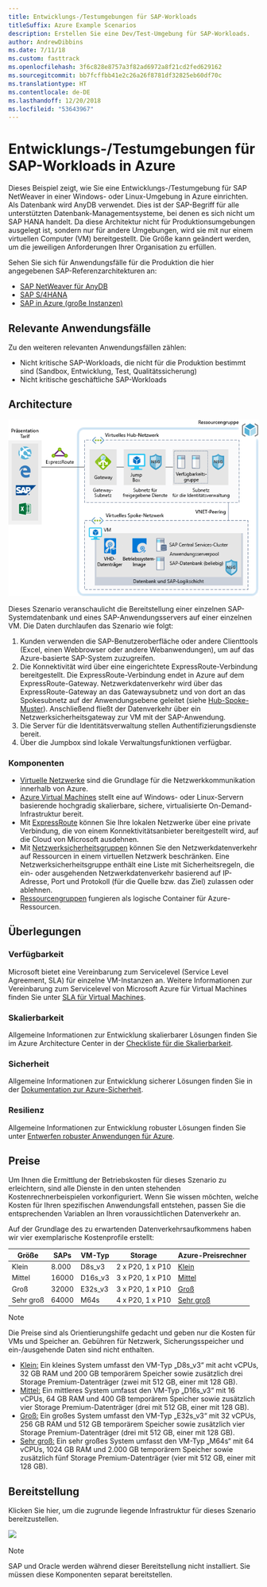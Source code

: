 ```yaml
---
title: Entwicklungs-/Testumgebungen für SAP-Workloads
titleSuffix: Azure Example Scenarios
description: Erstellen Sie eine Dev/Test-Umgebung für SAP-Workloads.
author: AndrewDibbins
ms.date: 7/11/18
ms.custom: fasttrack
ms.openlocfilehash: 3f6c828e8757a3f82ad6972a8f21cd2fed629162
ms.sourcegitcommit: bb7fcffbb41e2c26a26f8781df32825eb60df70c
ms.translationtype: HT
ms.contentlocale: de-DE
ms.lasthandoff: 12/20/2018
ms.locfileid: "53643967"
---
```

# <a name="devtest-environments-for-sap-workloads-on-azure"></a>Entwicklungs-/Testumgebungen für SAP-Workloads in Azure

Dieses Beispiel zeigt, wie Sie eine Entwicklungs-/Testumgebung für SAP NetWeaver in einer Windows- oder Linux-Umgebung in Azure einrichten. Als Datenbank wird AnyDB verwendet. Dies ist der SAP-Begriff für alle unterstützten Datenbank-Managementsysteme, bei denen es sich nicht um SAP HANA handelt. Da diese Architektur nicht für Produktionsumgebungen ausgelegt ist, sondern nur für andere Umgebungen, wird sie mit nur einem virtuellen Computer (VM) bereitgestellt. Die Größe kann geändert werden, um die jeweiligen Anforderungen Ihrer Organisation zu erfüllen.

Sehen Sie sich für Anwendungsfälle für die Produktion die hier angegebenen SAP-Referenzarchitekturen an:

- [SAP NetWeaver für AnyDB][sap-netweaver]
- [SAP S/4HANA][sap-hana]
- [SAP in Azure (große Instanzen)][sap-large]

## <a name="relevant-use-cases"></a>Relevante Anwendungsfälle

Zu den weiteren relevanten Anwendungsfällen zählen:

- Nicht kritische SAP-Workloads, die nicht für die Produktion bestimmt sind (Sandbox, Entwicklung, Test, Qualitätssicherung)
- Nicht kritische geschäftliche SAP-Workloads

## <a name="architecture"></a>Architecture

![Architekturdiagramm für Entwicklungs-/Testumgebungen für SAP-Workloads](media/architecture-sap-dev-test.png)

Dieses Szenario veranschaulicht die Bereitstellung einer einzelnen SAP-Systemdatenbank und eines SAP-Anwendungsservers auf einer einzelnen VM. Die Daten durchlaufen das Szenario wie folgt:

1. Kunden verwenden die SAP-Benutzeroberfläche oder andere Clienttools (Excel, einen Webbrowser oder andere Webanwendungen), um auf das Azure-basierte SAP-System zuzugreifen.
2. Die Konnektivität wird über eine eingerichtete ExpressRoute-Verbindung bereitgestellt. Die ExpressRoute-Verbindung endet in Azure auf dem ExpressRoute-Gateway. Netzwerkdatenverkehr wird über das ExpressRoute-Gateway an das Gatewaysubnetz und von dort an das Spokesubnetz auf der Anwendungsebene geleitet (siehe [Hub-Spoke-Muster][hub-spoke]). Anschließend fließt der Datenverkehr über ein Netzwerksicherheitsgateway zur VM mit der SAP-Anwendung.
3. Die Server für die Identitätsverwaltung stellen Authentifizierungsdienste bereit.
4. Über die Jumpbox sind lokale Verwaltungsfunktionen verfügbar.

### <a name="components"></a>Komponenten

- [Virtuelle Netzwerke](/azure/virtual-network/virtual-networks-overview) sind die Grundlage für die Netzwerkkommunikation innerhalb von Azure.
- [Azure Virtual Machines](/azure/virtual-machines/windows/overview) stellt eine auf Windows- oder Linux-Servern basierende hochgradig skalierbare, sichere, virtualisierte On-Demand-Infrastruktur bereit.
- Mit [ExpressRoute](/azure/expressroute/expressroute-introduction) können Sie Ihre lokalen Netzwerke über eine private Verbindung, die von einem Konnektivitätsanbieter bereitgestellt wird, auf die Cloud von Microsoft ausdehnen.
- Mit [Netzwerksicherheitsgruppen](/azure/virtual-network/security-overview) können Sie den Netzwerkdatenverkehr auf Ressourcen in einem virtuellen Netzwerk beschränken. Eine Netzwerksicherheitsgruppe enthält eine Liste mit Sicherheitsregeln, die ein- oder ausgehenden Netzwerkdatenverkehr basierend auf IP-Adresse, Port und Protokoll (für die Quelle bzw. das Ziel) zulassen oder ablehnen.
- [Ressourcengruppen](/azure/azure-resource-manager/resource-group-overview#resource-groups) fungieren als logische Container für Azure-Ressourcen.

## <a name="considerations"></a>Überlegungen

### <a name="availability"></a>Verfügbarkeit

 Microsoft bietet eine Vereinbarung zum Servicelevel (Service Level Agreement, SLA) für einzelne VM-Instanzen an. Weitere Informationen zur Vereinbarung zum Servicelevel von Microsoft Azure für Virtual Machines finden Sie unter [SLA für Virtual Machines](https://azure.microsoft.com/support/legal/sla/virtual-machines).

### <a name="scalability"></a>Skalierbarkeit

Allgemeine Informationen zur Entwicklung skalierbarer Lösungen finden Sie im Azure Architecture Center in der [Checkliste für die Skalierbarkeit][scalability].

### <a name="security"></a>Sicherheit

Allgemeine Informationen zur Entwicklung sicherer Lösungen finden Sie in der [Dokumentation zur Azure-Sicherheit][security].

### <a name="resiliency"></a>Resilienz

Allgemeine Informationen zur Entwicklung robuster Lösungen finden Sie unter [Entwerfen robuster Anwendungen für Azure][resiliency].

## <a name="pricing"></a>Preise

Um Ihnen die Ermittlung der Betriebskosten für dieses Szenario zu erleichtern, sind alle Dienste in den unten stehenden Kostenrechnerbeispielen vorkonfiguriert. Wenn Sie wissen möchten, welche Kosten für Ihren spezifischen Anwendungsfall entstehen, passen Sie die entsprechenden Variablen an Ihren voraussichtlichen Datenverkehr an.

Auf der Grundlage des zu erwartenden Datenverkehrsaufkommens haben wir vier exemplarische Kostenprofile erstellt:

|Größe|SAPs|VM-Typ|Storage|Azure-Preisrechner|
|----|----|-------|-------|---------------|
|Klein|8.000|D8s_v3|2 x P20, 1 x P10|[Klein](https://azure.com/e/9d26b9612da9466bb7a800eab56e71d1)|
|Mittel|16000|D16s_v3|3 x P20, 1 x P10|[Mittel](https://azure.com/e/465bd07047d148baab032b2f461550cd)|
Groß|32000|E32s_v3|3 x P20, 1 x P10|[Groß](https://azure.com/e/ada2e849d68b41c3839cc976000c6931)|
Sehr groß|64000|M64s|4 x P20, 1 x P10|[Sehr groß](https://azure.com/e/975fb58a965c4fbbb54c5c9179c61cef)|

> [!NOTE]
> Die Preise sind als Orientierungshilfe gedacht und geben nur die Kosten für VMs und Speicher an. Gebühren für Netzwerk, Sicherungsspeicher und ein-/ausgehende Daten sind nicht enthalten.

- [Klein:](https://azure.com/e/9d26b9612da9466bb7a800eab56e71d1) Ein kleines System umfasst den VM-Typ „D8s_v3“ mit acht vCPUs, 32 GB RAM und 200 GB temporärem Speicher sowie zusätzlich drei Storage Premium-Datenträger (zwei mit 512 GB, einer mit 128 GB).
- [Mittel:](https://azure.com/e/465bd07047d148baab032b2f461550cd) Ein mittleres System umfasst den VM-Typ „D16s_v3“ mit 16 vCPUs, 64 GB RAM und 400 GB temporärem Speicher sowie zusätzlich vier Storage Premium-Datenträger (drei mit 512 GB, einer mit 128 GB).
- [Groß:](https://azure.com/e/ada2e849d68b41c3839cc976000c6931) Ein großes System umfasst den VM-Typ „E32s_v3“ mit 32 vCPUs, 256 GB RAM und 512 GB temporärem Speicher sowie zusätzlich vier Storage Premium-Datenträger (drei mit 512 GB, einer mit 128 GB).
- [Sehr groß:](https://azure.com/e/975fb58a965c4fbbb54c5c9179c61cef) Ein sehr großes System umfasst den VM-Typ „M64s“ mit 64 vCPUs, 1024 GB RAM und 2.000 GB temporärem Speicher sowie zusätzlich fünf Storage Premium-Datenträger (vier mit 512 GB, einer mit 128 GB).

## <a name="deployment"></a>Bereitstellung

Klicken Sie hier, um die zugrunde liegende Infrastruktur für dieses Szenario bereitzustellen.

<!-- markdownlint-disable MD033 -->

<a href="https://portal.azure.com/#create/Microsoft.Template/uri/https%3A%2F%2Fraw.githubusercontent.com%2Fmspnp%2Fsolution-architectures%2Fmaster%2Fapps%2Fsap-2tier%2Fazuredeploy.json" target="_blank">
    <img src="https://azuredeploy.net/deploybutton.png"/>
</a>

<!-- markdownlint-enable MD033 -->

> [!NOTE]
> SAP und Oracle werden während dieser Bereitstellung nicht installiert. Sie müssen diese Komponenten separat bereitstellen.

<!-- links -->
[resiliency]: /azure/architecture/resiliency/
[security]: /azure/security/
[scalability]: /azure/architecture/checklist/scalability
[sap-netweaver]: /azure/architecture/reference-architectures/sap/sap-netweaver
[sap-hana]: /azure/architecture/reference-architectures/sap/sap-s4hana
[sap-large]: /azure/architecture/reference-architectures/sap/hana-large-instances
[hub-spoke]: /azure/architecture/reference-architectures/hybrid-networking/hub-spoke
